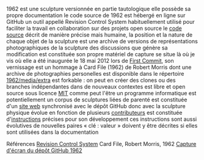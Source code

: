   1962
      est une sculpture
          versionnée
          en partie tautologique
              elle possède sa propre documentation
                  le code source de 1962 est hébergé en ligne sur GitHub
                      un outil appellé Revision Control System habituellement utilisé pour faciliter la travail en collaboration sur des projets open source
                  le <a href="https://github.com/raphaelbastide/1962/blob/master/PIECE">code source</a> décrit de manière précise mais humaine, la position et la nature de chaque objet de la sculpture
      est une archive
          de versions
              de représentations photographiques de la sculpture
          des discussions que génère sa modification
      est constituée son propre matériel de capture
      se situe là où je vis
          où elle a été inaugurée le 18 mai 2012 lors de <a href="https://github.com/raphaelbastide/1962/blob/master/media/extra/affiche-first-commit-mail.jpg">First Commit</a>, son vernissage
      est un hommage à Card File (1962) de Robert Morris
          dont une archive de photographies personelles est disponible dans le répertoire <a href="https://github.com/raphaelbastide/1962/tree/master/media/extra">1962/media/extra</a>
      est forkable : on peut en créer des clones ou des branches indépendantes dans de nouveaux contextes
      est libre et open source
          sous licence <a href="http://raphael.mit-license.org/">MIT</a>
            comme peut l'être un programme informatique
      est potentiellement un corpus de sculptures
          liées de parenté
      est constituée d'un <a href="http://raphaelbastide.com/1962/">site web</a>
        synchronisé avec le dépôt GitHub
            donc avec la sculpture physique
      évolue en fonction de plusieurs <a href="https://github.com/raphaelbastide/1962/blob/master/CONTRIBUTORS">contributeurs</a>
      est constituée d'<a href="https://github.com/raphaelbastide/1962/blob/master/INSTRUCTIONS.md">instructions</a> précises pour son développement
          ces instructions sont aussi évolutives
              de nouvelles paires « clé : valeur » doivent y être décrites si elles sont utilisées dans la documentation
	
  Références
      <a href="http://en.wikipedia.org/wiki/Revision_control">Revision Control System</a>
      Card File, Robert Morris, 1962
      <a href="http://f.cl.ly/items/192C2a362Q2A1m1N0B47/repository-1962.png">Capture d'écran du dépôt GitHub 1962</a>